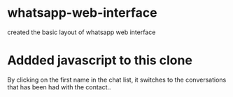 # whatsapp-web-interface
created the basic layout of whatsapp web interface
# Addded javascript to this clone
By clicking on the first name in the chat list, it switches to the conversations that has been had with the contact..
